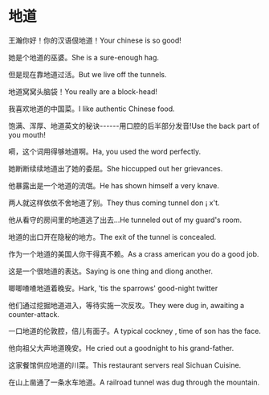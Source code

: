 # 地道

<p><span class="chinese">王瀚你好！你的汉语佷地道！</span><span class="english">Your chinese is so good!</span></p>

<p><span class="chinese">她是个地道的巫婆。</span><span class="english">She is a sure-enough hag.</span></p>

<p><span class="chinese">但是现在靠地道过活。</span><span class="english">But we live off the tunnels.</span></p>

<p><span class="chinese">地道窝窝头脑袋！</span><span class="english">You really are a block-head!</span></p>

<p><span class="chinese">我喜欢地道的中国菜。</span><span class="english">I like authentic Chinese food.</span></p>

<p><span class="chinese">饱满、浑厚、地道英文的秘诀------用口腔的后半部分发音!</span><span class="english">Use the back part of you mouth!</span></p>

<p><span class="chinese">嗬，这个词用得够地道啊。</span><span class="english">Ha, you used the word perfectly.</span></p>

<p><span class="chinese">她断断续续地道出了她的委屈。</span><span class="english">She hiccupped out her grievances.</span></p>

<p><span class="chinese">他暴露出是一个地道的流氓。</span><span class="english">He has shown himself a very knave.</span></p>

<p><span class="chinese">两人就这样依依不舍地道了别。</span><span class="english">They thus coming tunnel don ¡ x't.</span></p>

<p><span class="chinese">他从看守的房间里的地道逃了出去…</span><span class="english">He tunneled out of my guard's room.</span></p>

<p><span class="chinese">地道的出口开在隐秘的地方。</span><span class="english">The exit of the tunnel is concealed.</span></p>

<p><span class="chinese">作为一个地道的美国人你干得真不赖。</span><span class="english">As a crass american you do a good job.</span></p>

<p><span class="chinese">这是一个很地道的表达。</span><span class="english">Saying is one thing and diong another.</span></p>

<p><span class="chinese">唧唧喳喳地道着晚安。</span><span class="english">Hark, 'tis the sparrows' good-night twitter</span></p>

<p><span class="chinese">他们通过挖掘地道进入，等待实施一次反攻。</span><span class="english">They were dug in, awaiting a counter-attack.</span></p>

<p><span class="chinese">一口地道的伦敦腔，倍儿有面子。</span><span class="english">A typical cockney , time of son has the face.</span></p>

<p><span class="chinese">他向祖父大声地道晚安。</span><span class="english">He cried out a goodnight to his grand-father.</span></p>

<p><span class="chinese">这家餐馆供应地道的川菜。</span><span class="english">This restaurant servers real Sichuan Cuisine.</span></p>

<p><span class="chinese">在山上凿通了一条水车地道。</span><span class="english">A railroad tunnel was dug through the mountain.</span></p>


